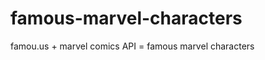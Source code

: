 famous-marvel-characters
========================

famou.us + marvel comics API = famous marvel characters
